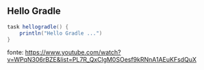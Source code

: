 ## Hello Gradle

````groovy
task hellogradle() {
    println("Hello Gradle ...")
}
````

fonte: https://www.youtube.com/watch?v=WPqN306rBZE&list=PL7R_QxClgM0SOesf9kRNnA1AEuKFsdQuX